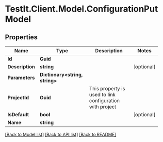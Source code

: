 # TestIt.Client.Model.ConfigurationPutModel

## Properties

Name | Type | Description | Notes
------------ | ------------- | ------------- | -------------
**Id** | **Guid** |  | 
**Description** | **string** |  | [optional] 
**Parameters** | **Dictionary&lt;string, string&gt;** |  | 
**ProjectId** | **Guid** | This property is used to link configuration with project | 
**IsDefault** | **bool** |  | [optional] 
**Name** | **string** |  | 

[[Back to Model list]](../README.md#documentation-for-models) [[Back to API list]](../README.md#documentation-for-api-endpoints) [[Back to README]](../README.md)

